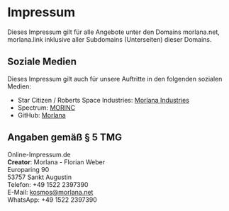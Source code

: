 # Impressum

Dieses Impressum gilt für alle Angebote unter den Domains morlana.net, morlana.link inklusive aller Subdomains (Unterseiten) dieser Domains.

## Soziale Medien

Dieses Impressum gilt auch für unsere Auftritte in den folgenden sozialen Medien:

- Star Citizen / Roberts Space Industries: [Morlana Industries](https://robertsspaceindustries.com/orgs/MORINC)
- Spectrum: [MORINC](https://robertsspaceindustries.com/spectrum/community/MORINC)
- GitHub: [Morlana](https://github.com/Morlana)

## Angaben gemäß § 5 TMG

Online-Impressum.de <br>
**Creator**: Morlana - Florian Weber <br>
Europaring 90 <br>
53757 Sankt Augustin <br>
Telefon: +49 1522 2397390 <br>
E-Mail: kosmos@morlana.net <br>
WhatsApp: +49 1522 2397390
